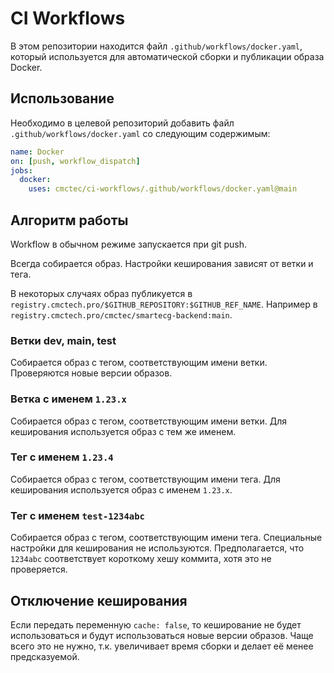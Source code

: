 # CI Workflows

В этом репозитории находится файл `.github/workflows/docker.yaml`, который
используется для автоматической сборки и публикации образа Docker.

## Использование

Необходимо в целевой репозиторий добавить файл `.github/workflows/docker.yaml`
со следующим содержимым:

```yaml
name: Docker
on: [push, workflow_dispatch]
jobs:
  docker:
    uses: cmctec/ci-workflows/.github/workflows/docker.yaml@main
```

## Алгоритм работы

Workflow в обычном режиме запускается при git push.

Всегда собирается образ. Настройки кеширования зависят от ветки и тега.

В некоторых случаях образ публикуется в
`registry.cmctech.pro/$GITHUB_REPOSITORY:$GITHUB_REF_NAME`. Например в
`registry.cmctech.pro/cmctec/smartecg-backend:main`.

### Ветки dev, main, test

Собирается образ с тегом, соответствующим имени ветки. Проверяются новые версии
образов.

### Ветка с именем `1.23.x`

Собирается образ с тегом, соответствующим имени ветки. Для кеширования
используется образ с тем же именем.

### Тег с именем `1.23.4`

Собирается образ с тегом, соответствующим имени тега. Для кеширования
используется образ с именем `1.23.x`.

### Тег с именем `test-1234abc`

Собирается образ с тегом, соответствующим имени тега. Специальные настройки для
кеширования не используются. Предполагается, что `1234abc` соответствует
короткому хешу коммита, хотя это не проверяется.

## Отключение кеширования

Если передать переменную `cache: false`, то кеширование не будет использоваться
и будут использоваться новые версии образов. Чаще всего это не нужно, т.к.
увеличивает время сборки и делает её менее предсказуемой.
